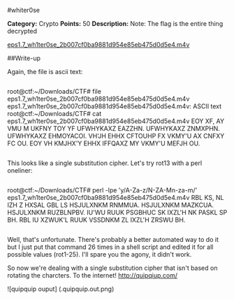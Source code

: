 #whiter0se

**Category:** Crypto
**Points:** 50
**Description:** Note: The flag is the entire thing decrypted

[eps1.7_wh1ter0se_2b007cf0ba9881d954e85eb475d0d5e4.m4v](eps1.7_wh1ter0se_2b007cf0ba9881d954e85eb475d0d5e4.m4v)

##Write-up

Again, the file is ascii text:

>```
root@ctf:~/Downloads/CTF# file eps1.7_wh1ter0se_2b007cf0ba9881d954e85eb475d0d5e4.m4v 
eps1.7_wh1ter0se_2b007cf0ba9881d954e85eb475d0d5e4.m4v: ASCII text
root@ctf:~/Downloads/CTF# cat eps1.7_wh1ter0se_2b007cf0ba9881d954e85eb475d0d5e4.m4v
EOY XF, AY VMU M UKFNY TOY YF UFWHYKAXZ EAZZHN. UFWHYKAXZ ZNMXPHN. UFWHYKAXZ EHMOYACOI. VH'JH EHHX CFTOUHP FX VKMY'U AX CNFXY FC OU. EOY VH KMJHX'Y EHHX IFFQAXZ MY VKMY'U MEFJH OU.
>```

This looks like a single substitution cipher.  Let's try rot13 with a perl oneliner:

>```
root@ctf:~/Downloads/CTF# perl -lpe 'y/A-Za-z/N-ZA-Mn-za-m/' eps1.7_wh1ter0se_2b007cf0ba9881d954e85eb475d0d5e4.m4v
RBL KS, NL IZH Z HXSAL GBL LS HSJULXNKM RNMMUA. HSJULXNKM MAZKCUA. HSJULXNKM RUZBLNPBV. IU'WU RUUK PSGBHUC SK IXZL'H NK PASKL SP BH. RBL IU XZWUK'L RUUK VSSDNKM ZL IXZL'H ZRSWU BH.
>```

Well, that's unfortunate.  There's probably a better automated way to do it but I just put that command 26 times in a shell script and edited it for all possible values (rot1-25).  I'll spare you the agony, it didn't work.

So now we're dealing with a single substitution cipher that isn't based on rotating the charcters. To the internet! http://quipqiup.com/

![quipquip ouput]
(.quipquip.out.png)


